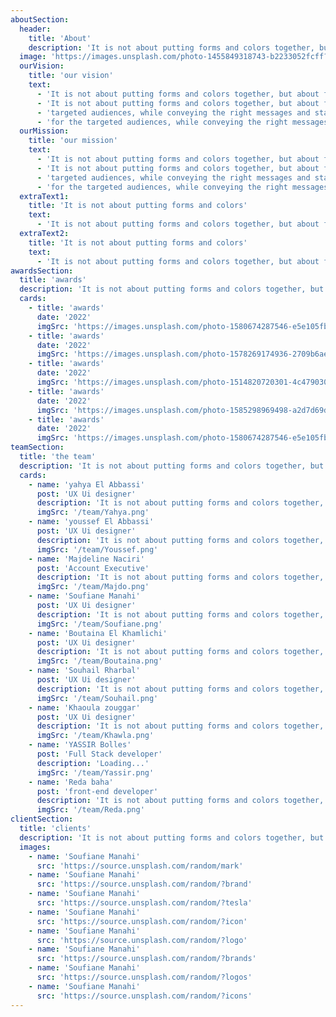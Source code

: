 ```yaml
---
aboutSection:
  header:
    title: 'About'
    description: 'It is not about putting forms and colors together, but about finding the right balance between logic and aesthetics, in order to offer optimal experiences for the targeted audiences, while conveying the right messages and staying true to the brand’s identity.'
  image: 'https://images.unsplash.com/photo-1455849318743-b2233052fcff?ixlib=rb-4.0.3&ixid=M3wxMjA3fDB8MHxwaG90by1wYWdlfHx8fGVufDB8fHx8fA%3D%3D&auto=format&fit=crop&w=2369&q=80'
  ourVision:
    title: 'our vision'
    text:
      - 'It is not about putting forms and colors together, but about finding the right balance between logic and aesthetics, in order to offer optimal experiences for the targeted audiences, while conveying the right messages and staying true to the brand’s identity.'
      - 'It is not about putting forms and colors together, but about finding the right balance between logic and aesthetics, in order to offer optimal experiences for the'
      - 'targeted audiences, while conveying the right messages and staying true to the brand’s identity.It is not about putting forms and colors together, but about finding the right balance between logic and aesthetics, in order to offer optimal experiences'
      - 'for the targeted audiences, while conveying the right messages and staying true to the brand’s identity.'
  ourMission:
    title: 'our mission'
    text:
      - 'It is not about putting forms and colors together, but about finding the right balance between logic and aesthetics, in order to offer optimal experiences for the targeted audiences, while conveying the right messages and staying true to the brand’s identity.'
      - 'It is not about putting forms and colors together, but about finding the right balance between logic and aesthetics, in order to offer optimal experiences for the'
      - 'targeted audiences, while conveying the right messages and staying true to the brand’s identity.It is not about putting forms and colors together, but about finding the right balance between logic and aesthetics, in order to offer optimal experiences'
      - 'for the targeted audiences, while conveying the right messages and staying true to the brand’s identity.'
  extraText1:
    title: 'It is not about putting forms and colors'
    text:
      - 'It is not about putting forms and colors together, but about finding the right balance between logic and aesthetics, in order to offer optimal experiences for the targeted audiences, while conveying the right messages and staying'
  extraText2:
    title: 'It is not about putting forms and colors'
    text:
      - 'It is not about putting forms and colors together, but about finding the right balance between logic and aesthetics, in order to offer optimal experiences for the targeted audiences, while conveying the right messages and staying'
awardsSection:
  title: 'awards'
  description: 'It is not about putting forms and colors together, but about finding the right balance between logic and aesthetics, in order to offer optimal experiences for the targeted audiences, while conveying the right messages and staying'
  cards:
    - title: 'awards'
      date: '2022'
      imgSrc: 'https://images.unsplash.com/photo-1580674287546-e5e105fb2541?ixlib=rb-4.0.3&ixid=MnwxMjA3fDB8MHxwaG90by1wYWdlfHx8fGVufDB8fHx8&auto=format&fit=crop&w=2370&q=80'
    - title: 'awards'
      date: '2022'
      imgSrc: 'https://images.unsplash.com/photo-1578269174936-2709b6aeb913?ixlib=rb-4.0.3&ixid=M3wxMjA3fDB8MHxwaG90by1wYWdlfHx8fGVufDB8fHx8fA%3D%3D&auto=format&fit=crop&w=2371&q=80'
    - title: 'awards'
      date: '2022'
      imgSrc: 'https://images.unsplash.com/photo-1514820720301-4c4790309f46?ixlib=rb-4.0.3&ixid=M3wxMjA3fDB8MHxwaG90by1wYWdlfHx8fGVufDB8fHx8fA%3D%3D&auto=format&fit=crop&w=3432&q=80'
    - title: 'awards'
      date: '2022'
      imgSrc: 'https://images.unsplash.com/photo-1585298969498-a2d7d69dff4e?ixlib=rb-4.0.3&ixid=M3wxMjA3fDB8MHxwaG90by1wYWdlfHx8fGVufDB8fHx8fA%3D%3D&auto=format&fit=crop&w=1335&q=80'
    - title: 'awards'
      date: '2022'
      imgSrc: 'https://images.unsplash.com/photo-1580674287546-e5e105fb2541?ixlib=rb-4.0.3&ixid=MnwxMjA3fDB8MHxwaG90by1wYWdlfHx8fGVufDB8fHx8&auto=format&fit=crop&w=2370&q=80'
teamSection:
  title: 'the team'
  description: 'It is not about putting forms and colors together, but about finding the right balance between logic and aesthetics, in order to offer optimal experiences for the targeted audiences, while conveying the right messages and staying'
  cards:
    - name: 'yahya El Abbassi'
      post: 'UX Ui designer'
      description: 'It is not about putting forms and colors together, but about finding the right balance between logic and aesthetics, in order to offer It is not about'
      imgSrc: '/team/Yahya.png'
    - name: 'youssef El Abbassi'
      post: 'UX Ui designer'
      description: 'It is not about putting forms and colors together, but about finding the right balance between logic and aesthetics, in order to offer It is not about'
      imgSrc: '/team/Youssef.png'
    - name: 'Majdeline Naciri'
      post: 'Account Executive'
      description: 'It is not about putting forms and colors together, but about finding the right balance between logic and aesthetics, in order to offer It is not about'
      imgSrc: '/team/Majdo.png'
    - name: 'Soufiane Manahi'
      post: 'UX Ui designer'
      description: 'It is not about putting forms and colors together, but about finding the right balance between logic and aesthetics, in order to offer It is not about'
      imgSrc: '/team/Soufiane.png'
    - name: 'Boutaina El Khamlichi'
      post: 'UX Ui designer'
      description: 'It is not about putting forms and colors together, but about finding the right balance between logic and aesthetics, in order to offer It is not about'
      imgSrc: '/team/Boutaina.png'
    - name: 'Souhail Rharbal'
      post: 'UX Ui designer'
      description: 'It is not about putting forms and colors together, but about finding the right balance between logic and aesthetics, in order to offer It is not about'
      imgSrc: '/team/Souhail.png'
    - name: 'Khaoula zouggar'
      post: 'UX Ui designer'
      description: 'It is not about putting forms and colors together, but about finding the right balance between logic and aesthetics, in order to offer It is not about'
      imgSrc: '/team/Khawla.png'
    - name: 'YASSIR Bolles'
      post: 'Full Stack developer'
      description: 'Loading...'
      imgSrc: '/team/Yassir.png'
    - name: 'Reda baha'
      post: 'front-end developer'
      description: 'It is not about putting forms and colors together, but about finding the right balance between logic and aesthetics, in order to offer It is not about'
      imgSrc: '/team/Reda.png'
clientSection:
  title: 'clients'
  description: 'It is not about putting forms and colors together, but about finding the right balance between logic and aesthetics, in order to offer optimal experiences for the targeted audiences, while conveying the right messages and staying true to the brand’s identity.'
  images:
    - name: 'Soufiane Manahi'
      src: 'https://source.unsplash.com/random/mark'
    - name: 'Soufiane Manahi'
      src: 'https://source.unsplash.com/random/?brand'
    - name: 'Soufiane Manahi'
      src: 'https://source.unsplash.com/random/?tesla'
    - name: 'Soufiane Manahi'
      src: 'https://source.unsplash.com/random/?icon'
    - name: 'Soufiane Manahi'
      src: 'https://source.unsplash.com/random/?logo'
    - name: 'Soufiane Manahi'
      src: 'https://source.unsplash.com/random/?brands'
    - name: 'Soufiane Manahi'
      src: 'https://source.unsplash.com/random/?logos'
    - name: 'Soufiane Manahi'
      src: 'https://source.unsplash.com/random/?icons'
---
```

